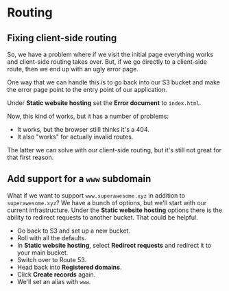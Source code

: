 # Routing

## Fixing client-side routing

So, we have a problem where if we visit the initial page everything works and client-side routing takes over. But, if we go directly to a client-side route, then we end up with an ugly error page.

One way that we can handle this is to go back into our S3 bucket and make the error page point to the entry point of our application.

Under **Static website hosting** set the **Error document** to `index.html`.

Now, this kind of works, but it has a number of problems:

- It works, but the browser stiill thinks it's a 404.
- It also "works" for actually invalid routes.

The latter we can solve with our client-side routing, but it's still not great for that first reason.

## Add support for a `www` subdomain

What if we want to support `www.superawesome.xyz` in addition to `superawesome.xyz`? We have a bunch of options, but we'll start with our current infrastructure. Under the **Static website hosting** options there is the ability to redirect requests to another bucket. That could be helpful.

- Go back to S3 and set up a new bucket.
- Roll with all the defaults.
- In **Static website hosting**, select **Redirect requests** and redirect it to your main bucket.
- Switch over to Route 53.
- Head back into **Registered domains**.
- Click **Create records** again.
- We'll set an alias with `www`.
